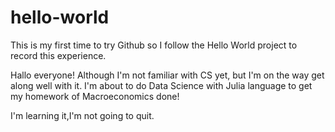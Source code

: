 # hello-world
This is my first time to try Github so I follow the Hello World project to record this experience.

Hallo everyone! Although I'm not familiar with CS yet, but I'm on the way get along well with it.
I'm about to do Data Science with Julia language to get my homework of Macroeconomics done!

I'm learning it,I'm not going to quit.
